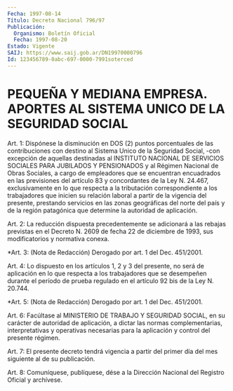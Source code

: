 ```yaml
---
Fecha: 1997-08-14
Título: Decreto Nacional 796/97
Publicación:
  Organismo: Boletín Oficial
  Fecha: 1997-08-20
Estado: Vigente
SAIJ: https://www.saij.gob.ar/DN19970000796
Id: 123456789-0abc-697-0000-7991soterced
---
```

# PEQUEÑA Y MEDIANA EMPRESA. APORTES AL SISTEMA UNICO DE LA SEGURIDAD SOCIAL

<a id="1"></a>
Art. 1: Dispónese la disminución en DOS (2) puntos porcentuales de  las contribuciones con destino al Sistema Unico de la Seguridad Social,  -con  excepción  de  aquellas  destinadas  al INSTITUTO    NACIONAL   DE  SERVICIOS  SOCIALES  PARA  JUBILADOS  Y PENSIONADOS y al Régimen  Nacional  de  Obras  Sociales, a cargo de empleadores  que se encuentran encuadrados en las  previsiones  del artículo 83 y concordantes de la Ley N. 24.467, exclusivamente en lo que respecta a  la  tributación  correspondiente a los trabajadores que  inicien  su  relación laboral a  partir  de  la  vigencia  del presente, prestando  servicios  en  las zonas geográficas del norte del país y de la región patagónica que  determine  la  autoridad de aplicación.

<a id="2"></a>
Art. 2: La reducción dispuesta precedentemente se adicionará a las rebajas previstas en el Decreto N. 2609 de fecha 22 de diciembre de 1993, sus modificatorios y normativa conexa.

<a id="3"></a>
*Art. 3: (Nota de Redacción) Derogado por art. 1 del Dec. 451/2001.

<a id="4"></a>
Art. 4: Lo dispuesto en los artículos  1,  2  y 3 del presente, no será  de  aplicación en lo que respecta a los trabajadores  que  se desempeñen  durante el período de prueba regulado en el artículo 92 bis de la Ley N. 20.744.

<a id="5"></a>
*Art. 5: (Nota de Redacción) Derogado por art. 1 del Dec. 451/2001.

<a id="6"></a>
Art. 6: Facúltase al MINISTERIO DE TRABAJO Y SEGURIDAD  SOCIAL, en su  carácter  de  autoridad  de  aplicación,  a  dictar  las normas complementarias,  interpretativas  y operativas necesarias para  la aplicación y control del presente régimen.

<a id="7"></a>
Art. 7: El presente decreto tendrá  vigencia  a  partir del primer día del mes siguiente al de su publicación.

<a id="8"></a>
Art. 8: Comuníquese, publíquese, dése a la Dirección Nacional  del Registro Oficial y archívese.